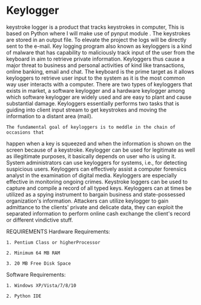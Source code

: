 # Keylogger
keystroke logger is a  product that tracks keystrokes in computer, This is based on Python where I will make use of  pynput module . The keystrokes are stored in an output file. To elevate the project the logs will be directly sent to the e-mail. 
    Key logging program also known as keyloggers is a kind
of malware that has capability to maliciously track input of the user from the
keyboard in aim to retrieve private information. Keyloggers thus cause a major
threat to business and personal activities of kind like transactions, online
banking, email and chat. The keyboard is the prime target as it allows
keyloggers to retrieve user input to the system as it is the most common way
user interacts with a computer. There are two types of keyloggers that exists
in market, a software keylogger and a hardware keylogger among which software
keylogger are widely used and are easy to plant and cause substantial damage.
Keyloggers essentially performs two tasks that is guiding into client input
stream to get keystrokes and moving the information to a distant area (mail).


    The fundamental goal of keyloggers is to meddle in the chain of occasions that
happen when a key is squeezed and when the information is shown on the screen
because of a keystroke. Keylogger can be used for legitimate as well as
illegitimate purposes, it basically depends on user who is using it. System
administrators can use keyloggers for systems, i.e., for detecting suspicious
users. Keyloggers can effectively assist a computer forensics analyst in the
examination of digital media. Keyloggers are especially effective in monitoring
ongoing crimes. Keystroke loggers can be used to capture and compile a record
of all typed keys. Keyloggers can at times be utilized as a spying instrument
to bargain business and state-possessed organization's information. Attackers
can utilize keylogger to gain admittance to the clients' private and delicate
data, they can exploit the separated information to perform online cash
exchange the client's record or different vindictive stuff.



REQUIREMENTS
Hardware Requirements:

    1. Pentium Class or higherProcessor 

    2. Minimum 64 MB RAM 

    3. 20 MB Free Disk Space 
Software Requirements: 

    1. Windows XP/Vista/7/8/10 

    2. Python IDE
    
    
